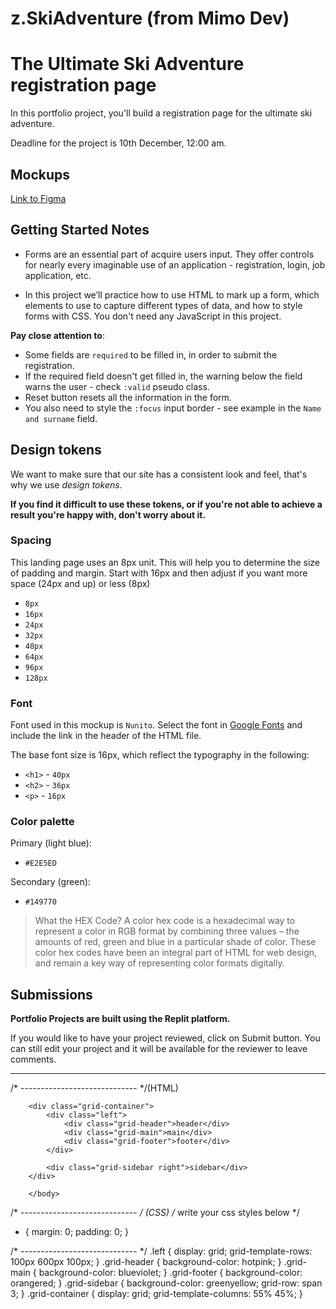 # z.SkiAdventure (from Mimo Dev)

# The Ultimate Ski Adventure registration page

In this portfolio project, you'll build a registration page for the ultimate ski adventure.

Deadline for the project is 10th December, 12:00 am.


## Mockups

[Link to Figma](https://www.figma.com/file/p12TxtRoy5rQth8S1WuUcY/Mimo-Dev-%C2%B7-Oct-'21-Cohort?node-id=189%3A24)


## Getting Started Notes

- Forms are an essential part of acquire users input. They offer controls for nearly every imaginable use of an application - registration, login, job application, etc.
  
- In this project we’ll practice how to use HTML to mark up a form, which elements to use to capture different types of data, and how to style forms with CSS. You don't need any JavaScript in this project.


**Pay close attention to**:
- Some fields are `required` to be filled in, in order to submit the registration.
- If the required field doesn't get filled in, the warning below the field warns the user - check `:valid` pseudo class.
- Reset button resets all the information in the form.
- You also need to style the `:focus` input border - see example in the `Name and surname` field. 

## Design tokens

We want to make sure that our site has a consistent look and feel, that's why we use _design tokens_.


**If you find it difficult to use these tokens, or if you're not able to achieve a result you're happy with, don't worry about it.** 

### Spacing

This landing page uses an 8px unit. This will help you to determine the size of padding and margin. Start with 16px and then adjust if you want more space (24px and up) or less (8px)

- `8px`
- `16px`
- `24px`
- `32px`
- `48px`
- `64px`
- `96px`
- `128px`


### Font

Font used in this mockup is `Nunito`. Select the font in [Google Fonts](https://fonts.google.com/) and include the link in the header of the HTML file.

The base font size is 16px, which reflect the typography in the following:

- `<h1>` - `40px`
- `<h2>` - `36px`
- `<p>` - `16px`

### Color palette

Primary (light blue):

- `#E2E5ED`

Secondary (green):

- `#149770`


> What the HEX Code?
>A color hex code is a hexadecimal way to represent a color in RGB format by combining three values – the amounts of red, green and blue in a particular shade of color.
> These color hex codes have been an integral part of HTML for web design, and remain a key way of representing color formats digitally.

## Submissions

**Portfolio Projects are built using the Replit platform.** 

If you would like to have your project reviewed, click on Submit button. You can still edit your project and it will be available for the reviewer to leave comments.
****



/* ----------------------------- */(HTML)
<!DOCTYPE html>
<html>
    <body>
        <!-- start here -->
        
        <div class="grid-container">
            <div class="left">
                <div class="grid-header">header</div>
                <div class="grid-main">main</div>
                <div class="grid-footer">footer</div>
            </div>
            
            <div class="grid-sidebar right">sidebar</div>
        </div>
        
        </body>
</html>

/* ----------------------------- */ (CSS)
  /* write your css styles below */
* {
  margin: 0;
  padding: 0;
}

/* ----------------------------- */
.left {
  display: grid;
  grid-template-rows: 100px 600px 100px;
}
.grid-header {
  background-color: hotpink;
}
.grid-main {
  background-color: blueviolet;
}
.grid-footer {
  background-color: orangered;
}
.grid-sidebar {
  background-color: greenyellow;
  grid-row: span 3;
}
.grid-container {
  display: grid;
  grid-template-columns: 55% 45%;
}



